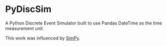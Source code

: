# PyDiscSim
A Python Discrete Event Simulator built to use Pandas DateTime as the time measurement unit. 


This work was influenced by [SimPy](https://simpy.readthedocs.org/en/latest/index.html).
